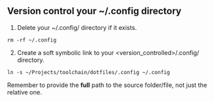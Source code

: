 ## Version control your ~/.config directory
1. Delete your ~/.config/ directory if it exists.
``` Shell
rm -rf ~/.config
```
2. Create a soft symbolic link to your <version_controlled>/.config/ directory.
``` Shell
ln -s ~/Projects/toolchain/dotfiles/.config ~/.config
```
Remember to provide the **full** path to the source folder/file, not just the relative one.